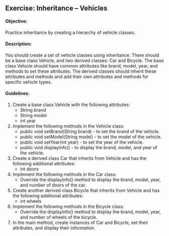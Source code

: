 ## Exercise: Inheritance – Vehicles

#### Objective:

Practice inheritance by creating a hierarchy of vehicle classes.

#### Description:

You should create a set of vehicle classes using inheritance. There should be a base class Vehicle, and two derived classes: Car and Bicycle. The base class Vehicle should have common attributes like brand, model, year, and methods to set these attributes. The derived classes should inherit these attributes and methods and add their own attributes and methods for specific vehicle types.

#### Guidelines:

1. Create a base class Vehicle with the following attributes:
    - String brand
    - String model
    - int year
2. Implement the following methods in the Vehicle class:
    - public void setBrand(String brand) - to set the brand of the vehicle.
    - public void setModel(String model) - to set the model of the vehicle.
    - public void setYear(int year) - to set the year of the vehicle.
    - public void displayInfo() - to display the brand, model, and year of the vehicle.
3. Create a derived class Car that inherits from Vehicle and has the following additional attributes:
    - int doors
4. Implement the following methods in the Car class:
    - Override the displayInfo() method to display the brand, model, year, and number of doors of the car.
5. Create another derived class Bicycle that inherits from Vehicle and has the following additional attributes:
    - int wheels
6. Implement the following methods in the Bicycle class:
    - Override the displayInfo() method to display the brand, model, year, and number of wheels of the bicycle.
7. In the main method, create instances of Car and Bicycle, set their attributes, and display their information.

